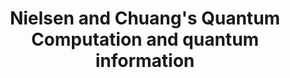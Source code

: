 ---
layout: textbook
title: "Nielsen and Chuang's Quantum Computation and quantum information"
category: 
    - textbook
tag: 
    - nielsen-and-chuang
    - quantum-computing
---
